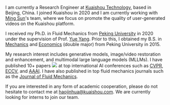 I am currently a Research Engineer at [Kuaishou Technology](https://ir.kuaishou.com/), based in Beijing, China. 
I joined Kuaishou in 2020 and I am currently working with [Ming Sun](https://msunming.github.io/)'s team, where we focus on promote the quality of user-generated videos on the Kuaishou platform.

I received my Ph.D. in Fluid Mechanics from [Peking University](https://english.pku.edu.cn/) in 2020 under the supervision of Prof. [Yue Yang](http://www2.coe.pku.edu.cn/subpaget.asp?id=489). Prior to this, I obtained my B.S. in [Mechanics](https://en.coe.pku.edu.cn/) and [Economics](https://en.nsd.pku.edu.cn/) (double major) from Peking University in 2015.

My research interest includes generative models, image/video restoration and enhancement, and multimodal large language models (MLLMs).
I have published 10+ papers <a href='https://scholar.google.com/citations?user=hVMNCSQAAAAJ'><img src="https://img.shields.io/endpoint?logo=Google%20Scholar&url=https%3A%2F%2Fcdn.jsdelivr.net%2Fgh%2FEric-Hao%2FEric-Hao.github.io@google-scholar-stats%2Fgs_data_shieldsio.json&labelColor=f6f6f6&color=9cf&style=flat&label=citations"></a> at top international AI conferences such as [CVPR](https://cvpr.thecvf.com/), [ECCV](https://eccv.ecva.net/), and [AAAI](https://aaai.org/conference/aaai/aaai-25/). I have also published in top fluid mechanics journals such as the [Journal of Fluid Mechanics](https://www.cambridge.org/core/journals/journal-of-fluid-mechanics).

If you are interested in any form of academic cooperation, please do not hesitate to contact me at [haojinhua@kuaishou.com](mailto:haojinhua@kuaishou.com). We are currently looking for interns to join our team.
